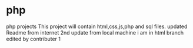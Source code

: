 # php
php projects
This project will contain html,css,js,php and sql files.
updated Readme from internet
2nd update from local machine
i am in html branch
edited by contributer 1
